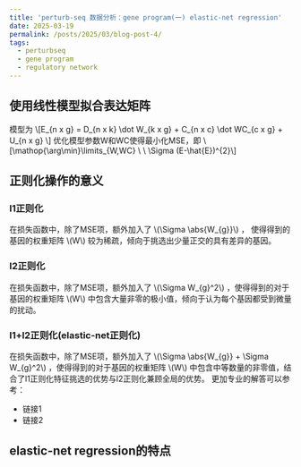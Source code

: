 ```yaml
---
title: 'perturb-seq 数据分析：gene program(一) elastic-net regression'
date: 2025-03-19
permalink: /posts/2025/03/blog-post-4/
tags:
  - perturbseq
  - gene program
  - regulatory network
---
```



## 使用线性模型拟合表达矩阵


模型为 \\[E_{n x g} = D_{n x k} \dot W_{k x g} + C_{n x c} \dot WC_{c x g} + U_{n x g} \\]
优化模型参数W和WC使得最小化MSE，即 \\[\mathop{\arg\min}\limits_{W,WC} \ \ \Sigma (E-\hat{E})^{2}\\]


## 正则化操作的意义
### l1正则化
在损失函数中，除了MSE项，额外加入了 \\(\Sigma \abs{W_{g}}\\) ， 使得得到的基因的权重矩阵 \\(W\\) 较为稀疏，倾向于挑选出少量正交的具有差异的基因。
### l2正则化
在损失函数中，除了MSE项，额外加入了 \\(\Sigma W_{g}^2\\) ，使得得到的对于基因的权重矩阵  \\(W\\) 中包含大量非零的极小值，倾向于认为每个基因都受到微量的扰动。
### l1+l2正则化(elastic-net正则化)
在损失函数中，除了MSE项，额外加入了 \\(\Sigma \abs{W_{g}} + \Sigma W_{g}^2\\) ，使得得到的对于基因的权重矩阵  \\(W\\) 中包含中等数量的非零值，结合了l1正则化特征挑选的优势与l2正则化兼顾全局的优势。
更加专业的解答可以参考：
 * 链接1
 * 链接2
## elastic-net regression的特点


